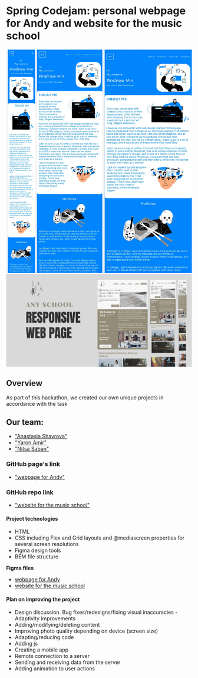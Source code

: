 # Spring Codejam: personal webpage for Andy and website for the music school
![Begining](./images/andy's-page.jpeg)
![Begining](./images/school-ANY-school.jpeg)

## Overview
As part of this hackathon, we created our own unique projects in accordance with the task

## Our team:
* ["Anastasia Shavrova"](https://github.com/Meleana)
* ["Yaron Amir"](https://github.com/Yaronamir86)
* ["Nitsa Saban"](https://github.com/nitsnats)

### GitHub page's link
* ["webpage for Andy"](https://yaronamir86.github.io/codejam_2022/)

### GitHub repo link
* ["website for the music school"](#)

#### Project technologies
* HTML 
* CSS including Flex and Grid layouts and @mediascreen properties for several screen resolutions
* Figma design tools
* BEM file structure

**Figma files**
* [webpage for Andy](https://www.figma.com/file/aNZe98vJ1VHoy2oonLvCH1/)
* [website for the music school](https://www.figma.com/file/t0QBvVswy1LzhaumcDBinL/)

#### Plan on improving the project
- Design discussion. Bug fixes/redesigns/fixing visual inaccuracies
-Adaptivity improvements
- Adding/modifying/deleting content
- Improving photo quality depending on device (screen size)
- Adapting/reducing code
- Adding js
- Creating a mobile app
- Remote connection to a server
- Sending and receiving data from the server
- Adding animation to user actions